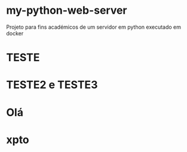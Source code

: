 # my-python-web-server
Projeto para fins académicos de um servidor em python executado em docker

# TESTE 


# TESTE2 e TESTE3
# Olá
# xpto 